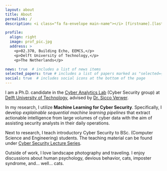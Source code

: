 ```yaml
---
layout: about
title: About
permalink: /
description: <i class="fa fa-envelope main-name"></i> [firstname].[lastname]@tudelft.nl

profile:
  align: right
  image: prof_pic.jpg
  address: >
    <p>02.370, Building Echo, EEMCS,</p>
    <p>Delft University of Technology,</p>
    <p>The Netherlands</p>

news: true  # includes a list of news items
selected_papers: true # includes a list of papers marked as "selected={true}"
social: true  # includes social icons at the bottom of the page
---
```


I am a Ph.D. candidate in the [Cyber Analytics Lab](https://cyber-analytics.nl/) (Cyber Security group) at [Delft University of Technology](https://www.tudelft.nl/), advised by [Dr. Sicco Verwer](https://www.tudelft.nl/staff/s.e.verwer/). 

In my research, I utilize <b class="main-name">Machine Learning for Cyber Security</b>. Specifically, I develop *explainable sequential machine learning pipelines* that extract actionable intelligence from large volumes of cyber data with the aim of assisting security analysts in their daily operations.

Next to research, I teach introductory Cyber Security to BSc. (Computer Science and Engineering) students. The teaching material can be found under [Cyber Security Lecture Series](https://azqanadeem.github.io/teaching/).

Outside of work, I love landscape photography and traveling. I enjoy discussions about human psychology, devious behavior, cats, imposter syndrome, and... well... cats.

